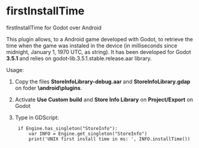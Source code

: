 # firstInstallTime
firstInstallTime for Godot over Android

This plugin allows, to a Android game developed with Godot, to retrieve the time when the game was instaled in the device (in milliseconds since midnight, January 1, 1970 UTC, as string). 
It has been developed for Godot **3.5.1** and relies on godot-lib.3.5.1.stable.release.aar library.

Usage:
1. Copy the files **StoreInfoLibrary-debug.aar** and **StoreInfoLibrary.gdap** on foder **\android\plugins**.
2. Activate **Use Custom build** and **Store Info Library** on **Project/Export** on Godot
3. Type in GDScript:

		if Engine.has_singleton("StoreInfo"):
			var INFO = Engine.get_singleton("StoreInfo")
			print('UNIX first install time in ms: ', INFO.installTime())
